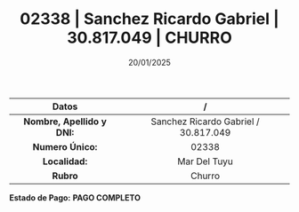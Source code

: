 ﻿---
title: 02338 | Sanchez Ricardo Gabriel | 30.817.049 | CHURRO
date: 20/01/2025
draft: false
tags: ['mar-del-tuyu', 'titular', 'churro']
---

|          **Datos**          |  /  |
|:---------------------------:|:---:|
| **Nombre, Apellido y DNI:** | Sanchez Ricardo Gabriel / 30.817.049 |
|      **Numero Único:**      | 02338 |
|        **Localidad:**       | Mar Del Tuyu |
|          **Rubro**          | Churro |

**Estado de Pago:** **PAGO COMPLETO**
